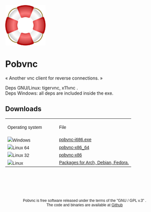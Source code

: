 <div style="align: center">
<img src="source/lifesaver.png" />
<h1 >Pobvnc</h1>
<p>« Another vnc client for reverse connections. »</p>
</div>

<p>Deps GNU/Linux: tigervnc, x11vnc .<br>
Deps Windows: all deps are included inside the exe.</p>

<h2>Downloads</h2>

<div style="margin-bottom: 5px; font-family:Helvetica" align="center">
<table>
	<tr><td style="width: 150px;height: 50px">Operating system</td><td>File</td></tr>
	<tr><td><img src="http://www.freemedialab.org/progetti/img/win.png">Windows</td><td><a href="https://raw.githubusercontent.com/pobfdm/pobvnc/master/win32/pobvnc-i686.exe">pobvnc-i686.exe</a></td></tr>
	<tr><td><img src="http://www.freemedialab.org/progetti/img/linux.png">Linux 64</td><td><a href="https://raw.githubusercontent.com/pobfdm/pobvnc/master/linux64/pobvnc-x86_64">pobvnc-x86_64</a></td></tr>
	<tr><td><img src="http://www.freemedialab.org/progetti/img/linux.png">Linux 32</td><td><a href="https://raw.githubusercontent.com/pobfdm/pobvnc/master/linux32/pobvnc-x86">pobvnc-x86</a></td></tr>
	<tr><td><img src="http://www.freemedialab.org/progetti/img/linux.png">Linux </td><td><a href="http://www.freemedialab.org/listing/pobvnc/">Packages for Arch, Debian, Fedora.</a></td></tr>
	
</table>	
</div>
<div align="center" style="margin-top: 100px; font-size: 12px; font-family:Helvetica">
Pobvnc is free software released under the terms of the "GNU / GPL v.3" .<br> 
The code and binaries are available at <a href="https://github.com/pobfdm/pobvnc">Github</a>
</div>
